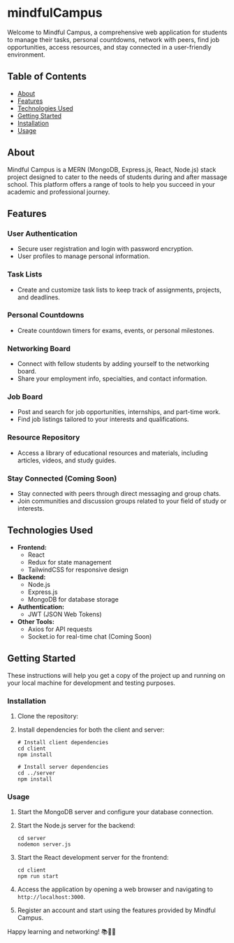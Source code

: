 # mindfulCampus

Welcome to Mindful Campus, a comprehensive web application for students to manage their tasks, personal countdowns, network with peers, find job opportunities, access resources, and stay connected in a user-friendly environment.

## Table of Contents
- [About](#about)
- [Features](#features)
- [Technologies Used](#technologies-used)
- [Getting Started](#getting-started)
- [Installation](#installation)
- [Usage](#usage)

## About

Mindful Campus is a MERN (MongoDB, Express.js, React, Node.js) stack project designed to cater to the needs of students during and after massage school. This platform offers a range of tools to help you succeed in your academic and professional journey.

## Features

### User Authentication
- Secure user registration and login with password encryption.
- User profiles to manage personal information.

### Task Lists
- Create and customize task lists to keep track of assignments, projects, and deadlines.

### Personal Countdowns
- Create countdown timers for exams, events, or personal milestones.

### Networking Board
- Connect with fellow students by adding yourself to the networking board.
- Share your employment info, specialties, and contact information.

### Job Board
- Post and search for job opportunities, internships, and part-time work.
- Find job listings tailored to your interests and qualifications.

### Resource Repository
- Access a library of educational resources and materials, including articles, videos, and study guides.

### Stay Connected (Coming Soon)
- Stay connected with peers through direct messaging and group chats.
- Join communities and discussion groups related to your field of study or interests.

## Technologies Used

- **Frontend:**
  - React
  - Redux for state management
  - TailwindCSS for responsive design
- **Backend:**
  - Node.js
  - Express.js
  - MongoDB for database storage
- **Authentication:**
  - JWT (JSON Web Tokens)
- **Other Tools:**
  - Axios for API requests
  - Socket.io for real-time chat (Coming Soon)

## Getting Started

These instructions will help you get a copy of the project up and running on your local machine for development and testing purposes.

### Installation

1. Clone the repository:

2. Install dependencies for both the client and server:
    ```
   # Install client dependencies
   cd client
   npm install

   # Install server dependencies
   cd ../server
   npm install
   ```

### Usage

1. Start the MongoDB server and configure your database connection.

2. Start the Node.js server for the backend:

   ```
   cd server
   nodemon server.js
   ```

3. Start the React development server for the frontend:

   ```
   cd client
   npm run start
   ```

4. Access the application by opening a web browser and navigating to `http://localhost:3000`.

5. Register an account and start using the features provided by Mindful Campus.
   

Happy learning and networking! 📚🌟👥
